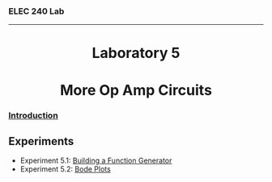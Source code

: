 <h3>ELEC 240 Lab<hr></h3>
<center>
<h1>
Laboratory 5
</h1>
<h1>
More Op Amp Circuits
</h1>
</center>


<a name=Introduction href=file.28><h3>Introduction</h3></a>


<h2>Experiments</h2>
<ul>
<li>
Experiment 5.1:
<a name=Building a Function Generator href=exp5.1>Building a Function Generator</a>
<li>
Experiment 5.2:
<a name=Bode Plots href=exp5.2>Bode Plots</a>
</ul>
